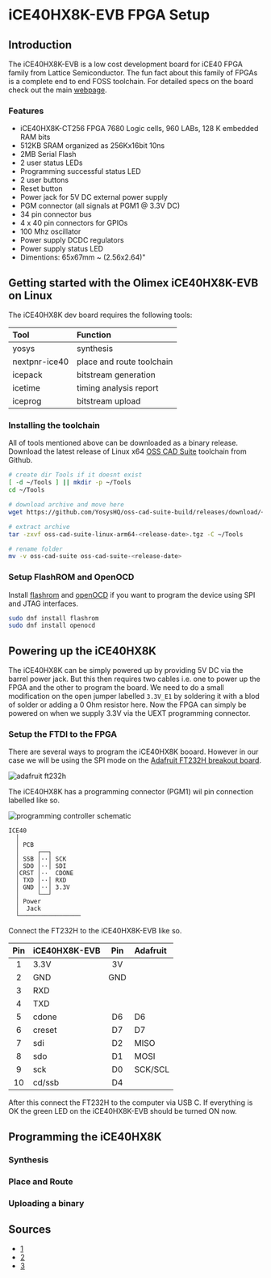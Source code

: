 # iCE40HX8K-EVB FPGA Setup

## Introduction

The iCE40HX8K-EVB is a low cost development board for iCE40 FPGA family from Lattice Semiconductor.
The fun fact about this family of FPGAs is a complete end to end FOSS toolchain.
For detailed specs on the board check out the main [webpage](https://www.olimex.com/Products/FPGA/iCE40/iCE40HX8K-EVB/open-source-hardware).

### Features

- iCE40HX8K-CT256 FPGA 7680 Logic cells, 960 LABs, 128 K embedded RAM bits
- 512KB SRAM organized as 256Kx16bit 10ns
- 2MB Serial Flash
- 2 user status LEDs
- Programming successful status LED
- 2 user buttons
- Reset button
- Power jack for 5V DC external power supply
- PGM connector (all signals at PGM1 @ 3.3V DC)
- 34 pin connector bus
- 4 x 40 pin connectors for GPIOs
- 100 Mhz oscillator
- Power supply DCDC regulators
- Power supply status LED
- Dimentions: 65x67mm ~ (2.56x2.64)"

## Getting started with the Olimex iCE40HX8K-EVB on Linux

The iCE40HX8K dev board requires the following tools:

| Tool          | Function                  |
| :------------ | :------------------------ |
| yosys         | synthesis                 |
| nextpnr-ice40 | place and route toolchain |
| icepack       | bitstream generation      |
| icetime       | timing analysis report    |
| iceprog       | bitstream upload          |

### Installing the toolchain

All of tools mentioned above can be downloaded as a binary release. Download the latest release of
Linux x64 [OSS CAD Suite](https://github.com/YosysHQ/oss-cad-suite-build/releases) toolchain from Github.

```bash
# create dir Tools if it doesnt exist
[ -d ~/Tools ] || mkdir -p ~/Tools
cd ~/Tools

# download archive and move here
wget https://github.com/YosysHQ/oss-cad-suite-build/releases/download/<release-date>/oss-cad-suite-linux-arm64- <release-date>.tgz

# extract archive
tar -zxvf oss-cad-suite-linux-arm64-<release-date>.tgz -C ~/Tools

# rename folder
mv -v oss-cad-suite oss-cad-suite-<release-date>
```

### Setup FlashROM and OpenOCD

Install [flashrom](https://github.com/flashrom/flashrom) and [openOCD]() if you want to program the
device using SPI and JTAG interfaces.

```bash
sudo dnf install flashrom
sudo dnf install openocd
```

## Powering up the iCE40HX8K

The iCE40HX8K can be simply powered up by providing 5V DC via the barrel power jack. But this then
requires two cables i.e. one to power up the FPGA and the other to program the board. We need to do
a small modification on the open jumper labelled `3.3V_E1` by soldering it with a blod of solder or
adding a 0 Ohm resistor here. Now the FPGA can simply be powered on when we supply 3.3V via the UEXT
programming connector.

<!-- NOTE: insert image -->

### Setup the FTDI to the FPGA

There are several ways to program the iCE40HX8K booard. However in our case we will be using the SPI
mode on the [Adafruit FT232H breakout board](https://www.adafruit.com/product/2264).

![adafruit ft232h](https://cdn-learn.adafruit.com/assets/assets/000/088/862/medium640/sensors_ft232h_usbc_pintouts.jpg)

The iCE40HX8K has a programming connector (PGM1) wil pin connection labelled like so.

![programming controller schematic](https://www.olimex.com/wiki/images/f/f8/ICE40PGM.jpg)

```
ICE40
  │
  │ PCB
  │     ┌──┐
  │ SSB │··│ SCK
  │ SDO │··│ SDI
  │CRST │··  CDONE
  │ TXD │··│ RXD
  │ GND │··│ 3.3V
  │     └──┘
  │ Power
  │  Jack
  └─────────────────
```

Connect the FT232H to the iCE40HX8K-EVB like so.

| Pin | iCE40HX8K-EVB | Pin | Adafruit |
| :-: | :------------ | :-: | :------- |
|  1  | 3.3V          | 3V  |          |
|  2  | GND           | GND |          |
|  3  | RXD           |     |          |
|  4  | TXD           |     |          |
|  5  | cdone         | D6  | D6       |
|  6  | creset        | D7  | D7       |
|  7  | sdi           | D2  | MISO     |
|  8  | sdo           | D1  | MOSI     |
|  9  | sck           | D0  | SCK/SCL  |
| 10  | cd/ssb        | D4  |          |

After this connect the FT232H to the computer via USB C. If everything is OK the green LED on the
iCE40HX8K-EVB should be turned ON now.

## Programming the iCE40HX8K

### Synthesis

### Place and Route

### Uploading a binary

## Sources

- [1](https://github.com/plex1/raspice40)
- [2](https://hedmen.org/icestorm-doc/icestorm.html#Pin-mappings)
- [3](https://ihateyour.cloud/post/20200604-1.html)
